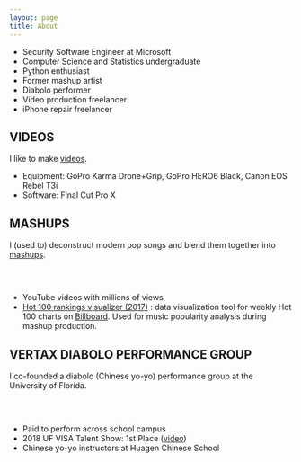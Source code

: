 ```yaml
---
layout: page
title: About
---
```


- Security Software Engineer at Microsoft
- Computer Science and Statistics undergraduate
- Python enthusiast
- Former mashup artist
- Diabolo performer
- Video production freelancer
- iPhone repair freelancer

## VIDEOS

I like to make [videos](/videos).

- Equipment: GoPro Karma Drone+Grip, GoPro HERO6 Black, Canon EOS Rebel T3i
- Software: Final Cut Pro X

## MASHUPS

I (used to) deconstruct modern pop songs and blend them together into [mashups](/mashups).

### [<i class="fab fa-youtube" aria-hidden="true"></i>](https://youtube.com/VictorLin)&nbsp;&nbsp;[<i class="fab fa-facebook-square" aria-hidden="true"></i>](https://facebook.com/VictorLinMashups)&nbsp;&nbsp;[<i class="fab fa-soundcloud" aria-hidden="true"></i>](https://soundcloud.com/victorlin)

- YouTube videos with millions of views
- [Hot 100 rankings visualizer (2017)](/billboard-vis) : data visualization tool for weekly Hot 100 charts on [Billboard](http://www.billboard.com/charts/hot-100). Used for music popularity analysis during mashup production.

## VERTAX DIABOLO PERFORMANCE GROUP

I co-founded a diabolo (Chinese yo-yo) performance group at the University of Florida.

### [<i class="fas fa-globe" area-hidden="true"></i>](https://vertaxdiabolo.com) [<i class="fab fa-youtube" aria-hidden="true"></i>](https://www.youtube.com/channel/UC29FE52c8_bEpfbHcmsx-Kw)&nbsp;&nbsp;[<i class="fab fa-facebook-square" aria-hidden="true"></i>](https://facebook.com/VertaxDiabolo)

- Paid to perform across school campus
- 2018 UF VISA Talent Show: 1st Place ([video](https://youtu.be/YUNdW2thldw))
- Chinese yo-yo instructors at Huagen Chinese School
